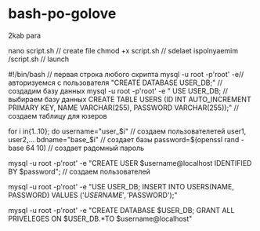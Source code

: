 # bash-po-golove
2kab para

nano script.sh //  create file
chmod +x script.sh // sdelaet ispolnyaemim
/script.sh //  launch

#!/bin/bash // первая строка любого скрипта
mysql -u root -p'root' -e// авторизуемся с пользователя
"CREATE DATABASE USER_DB;"   // создадим базу данных
mysql -u root -p'root' -e " USE USER_DB; // выбираем базу данных
CREATE TABLE USERS (ID INT AUTO_INCREMENT PRIMARY KEY, NAME VARCHAR(255), PASSWORD VARCHAR(255));" // создаем таблицу для юзеров

for i in{1..10};
do 
username="user_$i" // создаем пользователетей user1, user2,...
bdname="base_$i" // создает базы 
password=$(openssl rand -base 64 10) // создает радомный пароль

mysql -u root -p'root' -e
"CREATE USER $username@localhost IDENTIFIED BY $password"; // создаем пользователей

mysql -u root -p'root' -e
"USE USER_DB;
INSERT INTO USERS(NAME, PASSWORD) VALUES ('$USERNAME', '$PASSWORD');"

mysql -u root -p'root' -e
"CREATE DATABASE $USER_DB;
GRANT ALL PRIVELEGES ON $USER_DB.*TO $username@localhost"
